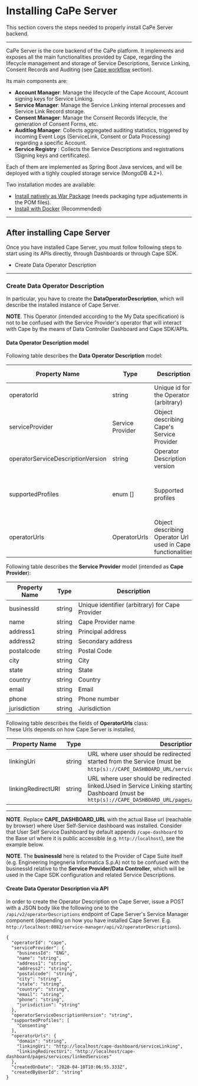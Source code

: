 # Installing CaPe Server

This section covers the steps needed to properly install CaPe Server backend.

---

CaPe Server is the core backend of the CaPe platform. 
It implements and exposes all the main functionalities provided by Cape, regarding the lifecycle management and storage of Service Descriptions, Service Linking, Consent Records and Auditing (see [Cape workflow](../workflow/workflow.md) section).

Its main components are: 

 - **Account Manager**: Manage the lifecycle of the Cape Account, Account signing keys for Service Linking. 
 - **Service Manager**: Manage the Service Linking internal processes and Service Link Record storage.
 - **Consent Manager**: Manage the Consent Records lifecycle, the generation of Consent Forms, etc.
 - **Auditlog Manager**: Collects aggregated auditing statistics, triggered by incoming Event Logs (ServiceLink, Consent or Data Processing) regarding a specific Account.
 - **Service Registry** : Collects the Service Descriptions and registrations (Signing keys and certificates).

Each of them are implemented as Spring Boot Java services, and will be deployed with a tighly coupled storage service (MongoDB 4.2+).

Two installation modes are available:

-   [Install natively as War Package](install-cape-server-war.md) (needs packaging type adjustements in the POM files).
-   [Install with Docker](install-cape-server-docker.md) (Recommended)

---
## After installing Cape Server

Once you have installed Cape Server, you must follow following steps to start using its APIs directly, through Dashboards or through Cape SDK.

 - Create Data Operator Description
 
---
### Create Data Operator Description
In particular, you have to create the **DataOperatorDescription**, which will describe the installed instance of Cape Server.

**NOTE**. This Operator (intended according to the My Data specification) is not to be confused with the Service Provider's operator that will interact with Cape by the means of Data Controller Dashboard and Cape SDK/APIs.

#### Data Operator Description model

Following table describes the **Data Operator Description** model:

| Property Name                     | Type         | Description                                                 | Allowed values                                                                      |
|-----------------------------------|--------------|-------------------------------------------------------------|-------------------------------------------------------------------------------------|
| operatorId                        | string       | Unique id for the Operator (arbitrary)                      | any                                                                                 |
| serviceProvider                   | Service Provider       | Object describing Cape's Service Provider                   | See below                                                                           |
| operatorServiceDescriptionVersion | string       | Operator Description version                                | any                                                                                 |
| supportedProfiles                 | enum []      | Supported profiles                                          | "contract", "consenting",​ "​3rd​ ​party​ ​re-use",​ "​notification",​ "​objection" |
| operatorUrls                      | OperatorUrls | Object describing Operator Url used in Cape functionalities | See below                                                                           |


Following table describes the **Service Provider** model (intended as **Cape Provider**):

| Property Name | Type   | Description                                     |
|---------------|--------|-------------------------------------------------|
| businessId    | string | Unique identifier (arbitrary) for Cape Provider |
| name          | string | Cape Provider name                              |
| address1      | string | Principal address                               |
| address2      | string | Secondary address                               |
| postalcode    | string | Postal Code                                     |
| city          | string | City                                            |
| state         | string | State                                           |
| country       | string | Country                                         |
| email         | string | Email                                           |
| phone         | string | Phone number                                    |
| jurisdiction  | string | Jurisdiction                                    |



Following table describes the fields of **OperatorUrls** class:			
These Urls depends on how Cape Server is installed,

| Property Name      | Type   | Description                                                         |
|--------------------|--------|---------------------------------------------------------------------|
| linkingUri         | string | URL where user should be redirected when Service Linking started from the Service (must be `http(s)://CAPE_DASHBOARD_URL/serviceLinking`) |
| linkingRedirectURI | string | URL​ ​where user​ ​should​ ​be redirected​ ​after​ ​service​ ​has been​ ​linked.​ ​Used​ ​in​ ​Service Linking​ ​starting​ ​from​ User Self-Service Dashboard  (must be `http(s)://CAPE_DASHBOARD_URL/pages/services/linkedServices)` |

---

**NOTE**. Replace **CAPE_DASHBOARD_URL** with the actual Base url (reachable by browser) where User Self-Service dashboard was installed.
          Consider that User Self Service Dashboard by default appends `/cape-dashboard` to the Base url where it is public accessible (e.g. `http://localhost`), see the example below.

**NOTE**. The **businessId** here is related to the Provider of Cape Suite itself (e.g. Engineering Ingegneria Informatica S.p.A) not to be confused with the businessId relative to the **Service Provider/Data Controller**, which will be used in the Cape SDK configuration and related Service Descriptions.



#### Create Data Operator Description via API

In order to create the Operator Description on Cape Server, issue a POST with a JSON body like the following one to the `/api/v2/operatorDescriptions` endpoint of Cape Server's Service Manager component (depending on how you have installed Cape Server. E.g. `http://localhost:8082/service-manager/api/v2/operatorDescriptions`).

```
{
  "operatorId": "cape",
  "serviceProvider": {
    "businessId": "ENG", 
    "name": "string",
    "address1": "string",
    "address2": "string",
    "postalcode": "string",
    "city": "string",
    "state": "string",
    "country": "string",
    "email": "string",
    "phone": "string",
    "jurisdiction": "string"
  },
  "operatorServiceDescriptionVersion": "string",
  "supportedProfiles": [
    "Consenting"
  ],
  "operatorUrls": {
    "domain": "string",
    "linkingUri": "http://localhost/cape-dashboard/serviceLinking",
    "linkingRedirectUri": "http://localhost/cape-dashboard/pages/services/linkedServices"
  },
  "createdOnDate": "2020-04-10T10:06:55.333Z",
  "createdByUserId": "string"
}
```

